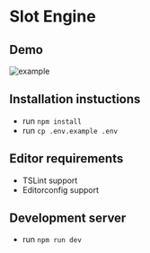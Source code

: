 # Slot Engine

## Demo 
![example](./static/demo.gif)

## Installation instuctions

- run `npm install`
- run `cp .env.example .env`

## Editor requirements

- TSLint support
- Editorconfig support

## Development server

- run `npm run dev`
